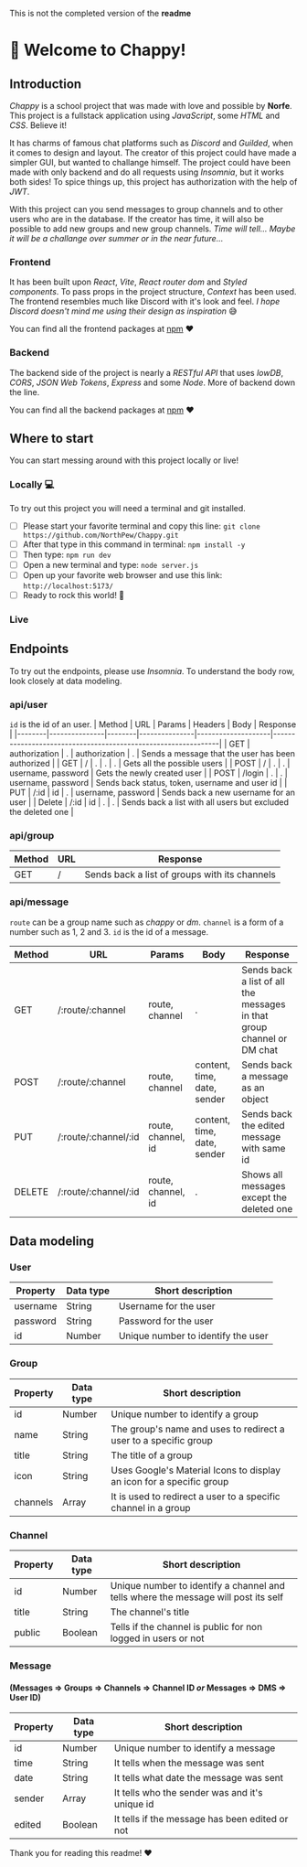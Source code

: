 ﻿This is not the completed version of the **readme**
# 👋 Welcome to Chappy!
## Introduction
*Chappy* is a school project that was made with love and possible by **Norfe**.
This project is a fullstack application using *JavaScript*, some *HTML* and *CSS*.
Believe it!

It has charms of famous chat platforms such as *Discord* and *Guilded*, when it comes to design and layout. 
The creator of this project could have made a simpler GUI, but wanted to challange himself.
The project could have been made with only backend and do all requests using *Insomnia*, but it works both sides!
To spice things up, this project has authorization with the help of *JWT*.

With this project can you send messages to group channels and to other users who are in the database.
If the creator has time, it will also be possible to add new groups and new group channels. *Time will tell...*
*Maybe it will be a challange over summer or in the near future...*

### Frontend
It has been built upon *React*, *Vite*, *React router dom* and *Styled components*.
To pass props in the project structure, *Context* has been used.
The frontend resembles much like Discord with it's look and feel.
*I hope Discord doesn't mind me using their design as inspiration* 😅

You can find all the frontend packages at [npm](https://www.npmjs.com/) ❤️
### Backend
The backend side of the project is nearly a *RESTful API* that uses *lowDB*, *CORS*, *JSON Web Tokens*, *Express* and some *Node*.
More of backend down the line.

You can find all the backend packages at [npm](https://www.npmjs.com/) ❤️
## Where to start 
You  can start messing around with this project locally or live!
### Locally 💻
To try out this project you will need a terminal and git installed.
 - [ ] Please start your favorite terminal and copy this line: `git clone https://github.com/NorthPew/Chappy.git`
 - [ ] After that type in this command in terminal: `npm install -y`
 - [ ] Then type: `npm run dev`
 - [ ] Open a new terminal and type: `node server.js`
 - [ ] Open up your favorite web browser and use this link: `http://localhost:5173/`
 - [ ] Ready to rock this world! 🎸
### Live
## Endpoints
To try out the endpoints, please use *Insomnia*.
To understand the body row, look closely at data modeling.
### api/user
`id` is the id of an user. 
| Method | URL           | Params | Headers       | Body               | Response                                                      |
|--------|---------------|--------|---------------|--------------------|---------------------------------------------------------------|
| GET    | authorization | .      | authorization | .                  | Sends a message that the user has been authorized              |
| GET    | /             | .      | .             | .                  | Gets all the possible users                                   |
| POST   | /             | .      | .             | username, password | Gets the newly created user                                   |
| POST   | /login        | .      | .             | username, password | Sends back status, token, username and user id                |
| PUT    | /:id          | id     | .             | username, password | Sends back a new username for an user                         |
| Delete | /:id          | id     | .             | .                  | Sends back a list with all users but excluded the deleted one |
### api/group
| Method | URL | Response                                      |
|-------|-----|-----------------------------------------------|
| GET   | /   | Sends back a list of groups with its channels |
### api/message
`route` can be a group name such as *chappy* or *dm*.
`channel` is a form of a number such as 1, 2 and 3.
`id` is the id of a message.

| Method | URL                  | Params             | Body                        | Response                                                               |
|--------|----------------------|--------------------|-----------------------------|------------------------------------------------------------------------|
| GET    | /:route/:channel     | route, channel     | .                           | Sends back a list of all the messages in that group channel or DM chat |
| POST   | /:route/:channel     | route, channel     | content, time, date, sender | Sends back a message as an object                                      |
| PUT    | /:route/:channel/:id | route, channel, id | content, time, date, sender | Sends back the edited message with same id                             |
| DELETE | /:route/:channel/:id | route, channel, id | .                           | Shows all messages except the deleted one                              |



## Data modeling
### User

| Property | Data type | Short description                  |
|----------|-----------|------------------------------------|
| username | String    | Username for the user              |
| password | String    | Password for the user              |
| id       | Number    | Unique number to identify the user |
### Group
| Property | Data type | Short description                                                    |
|----------|-----------|----------------------------------------------------------------------|
| id       | Number    | Unique number to identify a group                                    |
| name     | String    | The group's name and uses to redirect a user to a specific group     |
| title    | String    | The title of a group                                                 |
| icon     | String    | Uses Google's Material Icons to display an icon for a specific group |
| channels | Array| It is used to redirect a user to a specific channel in a group       |
### Channel
| Property | Data type | Short description                                                                  |
|----------|-----------|------------------------------------------------------------------------------------|
| id       | Number    | Unique number to identify a channel and tells where the message will post its self |
| title    | String    | The channel's title                                                                |
| public   | Boolean   | Tells if the channel is public for non logged in users or not                      |
### Message 
#### (Messages => Groups => Channels => Channel ID *or* Messages => DMS => User ID)
| Property | Data type | Short description                              |
|----------|-----------|------------------------------------------------|
| id       | Number    | Unique number to identify a message            |
| time     | String    | It tells when the message was sent             |
| date     | String    | It tells what date the message was sent        |
| sender   | Array     | It tells who the sender was and it's unique id |
| edited   | Boolean   | It tells if the message has been edited or not |

Thank you for reading this readme! ❤️

